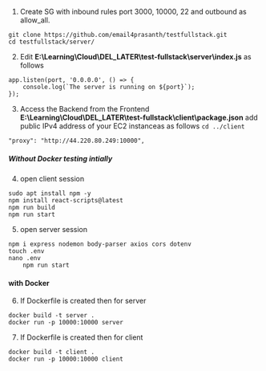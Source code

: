 1. Create SG with inbound rules port 3000, 10000, 22 and outbound as allow_all.
```
git clone https://github.com/email4prasanth/testfullstack.git
cd testfullstack/server/
```
2. Edit **E:\Learning\Cloud\DEL_LATER\test-fullstack\server\index.js** as follows 
```
app.listen(port, '0.0.0.0', () => {
    console.log(`The server is running on ${port}`);
});

```
3. Access the Backend from the Frontend **E:\Learning\Cloud\DEL_LATER\test-fullstack\client\package.json** add public IPv4 address of your EC2 instanceas as follows `cd ../client`
```
"proxy": "http://44.220.80.249:10000",
```
##### Without Docker testing intially
4. open client session
```
sudo apt install npm -y
npm install react-scripts@latest
npm run build
npm run start
```
5. open server session
```
npm i express nodemon body-parser axios cors dotenv
touch .env
nano .env
    npm run start
```
#### with Docker
6. If Dockerfile is created then for server
```
docker build -t server .
docker run -p 10000:10000 server
```
7. If Dockerfile is created then for client
```
docker build -t client .
docker run -p 10000:10000 client
```
